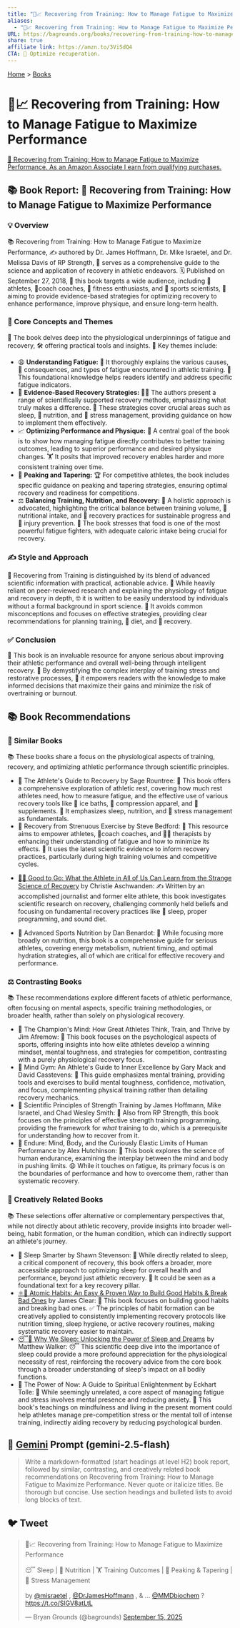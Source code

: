 ```yaml
---
title: "🤕📈 Recovering from Training: How to Manage Fatigue to Maximize Performance"
aliases:
  - "🤕📈 Recovering from Training: How to Manage Fatigue to Maximize Performance"
URL: https://bagrounds.org/books/recovering-from-training-how-to-manage-fatigue-to-maximize-performance
share: true
affiliate link: https://amzn.to/3ViSdQ4
CTA: 💪 Optimize recuperation.
---
```

[Home](../index.md) > [Books](./index.md)  
# 🤕📈 Recovering from Training: How to Manage Fatigue to Maximize Performance  
[🛒 Recovering from Training: How to Manage Fatigue to Maximize Performance. As an Amazon Associate I earn from qualifying purchases.](https://amzn.to/3ViSdQ4)  
  
## 📚 Book Report: 🤕 Recovering from Training: How to Manage Fatigue to Maximize Performance  
  
### 💡 Overview  
  
📚 Recovering from Training: How to Manage Fatigue to Maximize Performance, ✍️ authored by Dr. James Hoffmann, Dr. Mike Israetel, and Dr. Melissa Davis of RP Strength, 📖 serves as a comprehensive guide to the science and application of recovery in athletic endeavors. 🗓️ Published on September 27, 2018, 🎯 this book targets a wide audience, including 🏃 athletes, 🧑‍coach coaches, 💪 fitness enthusiasts, and 🔬 sports scientists, 🎯 aiming to provide evidence-based strategies for optimizing recovery to enhance performance, improve physique, and ensure long-term health.  
  
### 🧠 Core Concepts and Themes  
  
📖 The book delves deep into the physiological underpinnings of fatigue and recovery, 🛠️ offering practical tools and insights. 🔑 Key themes include:  
  
* 😩 **Understanding Fatigue:** 📖 It thoroughly explains the various causes, 🤕 consequences, and types of fatigue encountered in athletic training. 🧠 This foundational knowledge helps readers identify and address specific fatigue indicators.  
* 🔬 **Evidence-Based Recovery Strategies:** 👨‍⚕️ The authors present a range of scientifically supported recovery methods, emphasizing what truly makes a difference. 🛌 These strategies cover crucial areas such as sleep, 🍎 nutrition, and 🧘 stress management, providing guidance on how to implement them effectively.  
* 📈 **Optimizing Performance and Physique:** 🎯 A central goal of the book is to show how managing fatigue directly contributes to better training outcomes, leading to superior performance and desired physique changes. 🏋️ It posits that improved recovery enables harder and more consistent training over time.  
* 🥇 **Peaking and Tapering:** 🏆 For competitive athletes, the book includes specific guidance on peaking and tapering strategies, ensuring optimal recovery and readiness for competitions.  
* ⚖️ **Balancing Training, Nutrition, and Recovery:** 🧘 A holistic approach is advocated, highlighting the critical balance between training volume, 🍎 nutritional intake, and 🛌 recovery practices for sustainable progress and 🤕 injury prevention. 🍎 The book stresses that food is one of the most powerful fatigue fighters, with adequate caloric intake being crucial for recovery.  
  
### ✍️ Style and Approach  
  
📖 Recovering from Training is distinguished by its blend of advanced scientific information with practical, actionable advice. 🔬 While heavily reliant on peer-reviewed research and explaining the physiology of fatigue and recovery in depth, 🤓 it is written to be easily understood by individuals without a formal background in sport science. 🚫 It avoids common misconceptions and focuses on effective strategies, providing clear recommendations for planning training, 🍎 diet, and 🛌 recovery.  
  
### ✅ Conclusion  
  
📖 This book is an invaluable resource for anyone serious about improving their athletic performance and overall well-being through intelligent recovery. 🧠 By demystifying the complex interplay of training stress and restorative processes, 💪 it empowers readers with the knowledge to make informed decisions that maximize their gains and minimize the risk of overtraining or burnout.  
  
## 📚 Book Recommendations  
  
### 📖 Similar Books  
  
📚 These books share a focus on the physiological aspects of training, recovery, and optimizing athletic performance through scientific principles.  
  
* 📖 The Athlete's Guide to Recovery by Sage Rountree: 🛌 This book offers a comprehensive exploration of athletic rest, covering how much rest athletes need, how to measure fatigue, and the effective use of various recovery tools like 🧊 ice baths, 🎽 compression apparel, and 💊 supplements. 🍎 It emphasizes sleep, nutrition, and 🧘 stress management as fundamentals.  
* 📖 Recovery from Strenuous Exercise by Steve Bedford: 💪 This resource aims to empower athletes, 🧑‍coach coaches, and 👨‍⚕️ therapists by enhancing their understanding of fatigue and how to minimize its effects. 🔬 It uses the latest scientific evidence to inform recovery practices, particularly during high training volumes and competitive cycles.  
-  [💪🧪 Good to Go: What the Athlete in All of Us Can Learn from the Strange Science of Recovery](./good-to-go-what-the-athlete-in-all-of-us-can-learn-from-the-strange-science-of-recovery.md) by Christie Aschwanden: ✍️ Written by an accomplished journalist and former elite athlete, this book investigates scientific research on recovery, challenging commonly held beliefs and focusing on fundamental recovery practices like 🛌 sleep, proper programming, and sound diet.  
* 📖 Advanced Sports Nutrition by Dan Benardot: 🍎 While focusing more broadly on nutrition, this book is a comprehensive guide for serious athletes, covering energy metabolism, nutrient timing, and optimal hydration strategies, all of which are critical for effective recovery and performance.  
  
### ⚖️ Contrasting Books  
  
📚 These recommendations explore different facets of athletic performance, often focusing on mental aspects, specific training methodologies, or broader health, rather than solely on physiological recovery.  
  
* 📖 The Champion's Mind: How Great Athletes Think, Train, and Thrive by Jim Afremow: 🧠 This book focuses on the psychological aspects of sports, offering insights into how elite athletes develop a winning mindset, mental toughness, and strategies for competition, contrasting with a purely physiological recovery focus.  
* 📖 Mind Gym: An Athlete's Guide to Inner Excellence by Gary Mack and David Casstevens: 💪 This guide emphasizes mental training, providing tools and exercises to build mental toughness, confidence, motivation, and focus, complementing physical training rather than detailing recovery mechanics.  
* 📖 Scientific Principles of Strength Training by James Hoffmann, Mike Israetel, and Chad Wesley Smith: 💪 Also from RP Strength, this book focuses on the principles of effective strength training programming, providing the framework for *what* training to do, which is a prerequisite for understanding *how* to recover from it.  
* 📖 Endure: Mind, Body, and the Curiously Elastic Limits of Human Performance by Alex Hutchinson: 💪 This book explores the science of human endurance, examining the interplay between the mind and body in pushing limits. 😩 While it touches on fatigue, its primary focus is on the boundaries of performance and how to overcome them, rather than systematic recovery.  
  
### 🎨 Creatively Related Books  
  
📚 These selections offer alternative or complementary perspectives that, while not directly about athletic recovery, provide insights into broader well-being, habit formation, or the human condition, which can indirectly support an athlete's journey.  
  
* 📖 Sleep Smarter by Shawn Stevenson: 🛌 While directly related to sleep, a critical component of recovery, this book offers a broader, more accessible approach to optimizing sleep for overall health and performance, beyond just athletic recovery. 🔑 It could be seen as a foundational text for a key recovery pillar.  
* [⚛️🔄 Atomic Habits: An Easy & Proven Way to Build Good Habits & Break Bad Ones](./atomic-habits.md) by James Clear: 🔁 This book focuses on building good habits and breaking bad ones. ✅ The principles of habit formation can be creatively applied to consistently implementing recovery protocols like nutrition timing, sleep hygiene, or active recovery routines, making systematic recovery easier to maintain.  
* [😴💭 Why We Sleep: Unlocking the Power of Sleep and Dreams](./why-we-sleep-unlocking-the-power-of-sleep-and-dreams.md) by Matthew Walker: 😴 This scientific deep dive into the importance of sleep could provide a more profound appreciation for the physiological necessity of rest, reinforcing the recovery advice from the core book through a broader understanding of sleep's impact on all bodily functions.  
* 📖 The Power of Now: A Guide to Spiritual Enlightenment by Eckhart Tolle: 🧘 While seemingly unrelated, a core aspect of managing fatigue and stress involves mental presence and reducing anxiety. 🧘 This book's teachings on mindfulness and living in the present moment could help athletes manage pre-competition stress or the mental toll of intense training, indirectly aiding recovery by reducing psychological burden.  
  
## 💬 [Gemini](https://gemini.google.com) Prompt (gemini-2.5-flash)  
> Write a markdown-formatted (start headings at level H2) book report, followed by similar, contrasting, and creatively related book recommendations on Recovering from Training: How to Manage Fatigue to Maximize Performance. Never quote or italicize titles. Be thorough but concise. Use section headings and bulleted lists to avoid long blocks of text.  
  
## 🐦 Tweet  
<blockquote class="twitter-tweet" data-theme="dark"><p lang="en" dir="ltr">🤕📈 Recovering from Training: How to Manage Fatigue to Maximize Performance<br><br>😴 Sleep | 🍎 Nutrition | 🏋️ Training Outcomes | 🥇 Peaking &amp; Tapering | 🧘 Stress Management<br><br>by <a href="https://twitter.com/misraetel?ref_src=twsrc%5Etfw">@misraetel</a> , <a href="https://twitter.com/DrJamesHoffmann?ref_src=twsrc%5Etfw">@DrJamesHoffmann</a> , &amp; ... <a href="https://twitter.com/MMDbiochem?ref_src=twsrc%5Etfw">@MMDbiochem</a> ?<a href="https://t.co/SlGV8atLtL">https://t.co/SlGV8atLtL</a></p>&mdash; Bryan Grounds (@bagrounds) <a href="https://twitter.com/bagrounds/status/1967662649623335373?ref_src=twsrc%5Etfw">September 15, 2025</a></blockquote> <script async src="https://platform.twitter.com/widgets.js" charset="utf-8"></script>